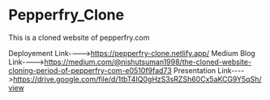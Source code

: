 # Pepperfry_Clone
This is a cloned website of pepperfry.com

Deployement Link---->https://pepperfry-clone.netlify.app/
Medium Blog Link---->https://medium.com/@nishutsuman1998/the-cloned-website-cloning-period-of-pepperfry-com-e0510f9fad73
Presentation Link---->https://drive.google.com/file/d/1tbT4IQ0gHzS3sRZSh60Cx5aKCG9Y5qSh/view
